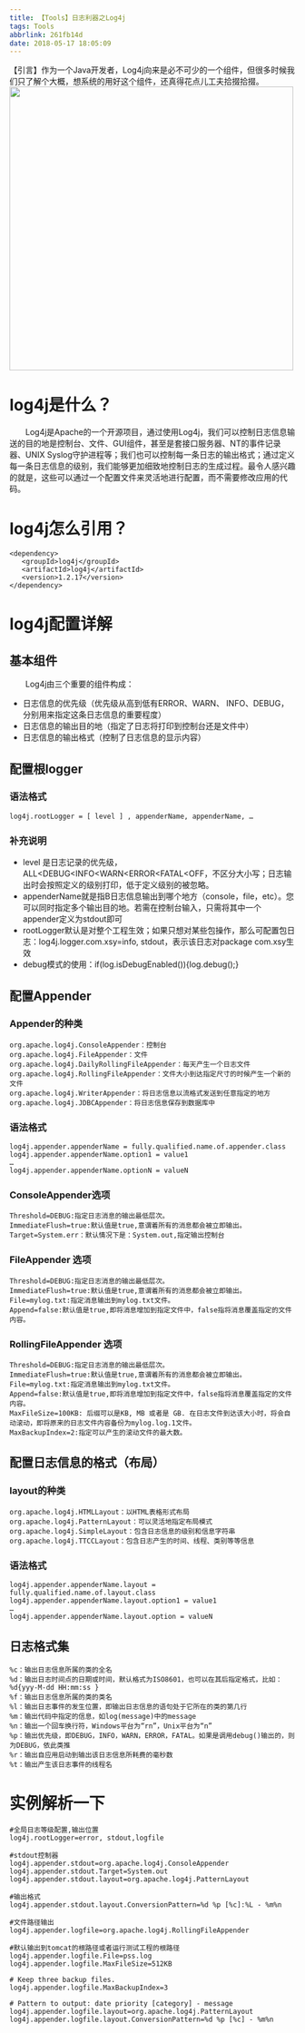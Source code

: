 ```yaml
---
title: 【Tools】日志利器之Log4j
tags: Tools
abbrlink: 261fb14d
date: 2018-05-17 18:05:09
---
```

【引言】作为一个Java开发者，Log4j向来是必不可少的一个组件，但很多时候我们只了解个大概，想系统的用好这个组件，还真得花点儿工夫拾掇拾掇。
<img src="/img/2018-05-24-07.jpg" width="500"/>
<!-- more -->

# log4j是什么？
&emsp;&emsp;Log4j是Apache的一个开源项目，通过使用Log4j，我们可以控制日志信息输送的目的地是控制台、文件、GUI组件，甚至是套接口服务器、NT的事件记录器、UNIX Syslog守护进程等；我们也可以控制每一条日志的输出格式；通过定义每一条日志信息的级别，我们能够更加细致地控制日志的生成过程。最令人感兴趣的就是，这些可以通过一个配置文件来灵活地进行配置，而不需要修改应用的代码。

# log4j怎么引用？
```
<dependency>
   <groupId>log4j</groupId>
   <artifactId>log4j</artifactId>
   <version>1.2.17</version>
</dependency>
```

# log4j配置详解
## 基本组件
&emsp;&emsp;Log4j由三个重要的组件构成：
+ 日志信息的优先级（优先级从高到低有ERROR、WARN、 INFO、DEBUG，分别用来指定这条日志信息的重要程度）
+ 日志信息的输出目的地（指定了日志将打印到控制台还是文件中）
+ 日志信息的输出格式（控制了日志信息的显示内容）

## 配置根logger
### 语法格式
```
log4j.rootLogger = [ level ] , appenderName, appenderName, …
```

### 补充说明
+ level 是日志记录的优先级，ALL<DEBUG<INFO<WARN<ERROR<FATAL<OFF，不区分大小写；日志输出时会按照定义的级别打印，低于定义级别的被忽略。
+ appenderName就是指B日志信息输出到哪个地方（console，file，etc）。您可以同时指定多个输出目的地。若需在控制台输入，只需将其中一个appender定义为stdout即可
+ rootLogger默认是对整个工程生效；如果只想对某些包操作，那么可配置包日志：log4j.logger.com.xsy=info, stdout，表示该日志对package com.xsy生效
+ debug模式的使用：if(log.isDebugEnabled()){log.debug();}

## 配置Appender
### Appender的种类
```
org.apache.log4j.ConsoleAppender：控制台
org.apache.log4j.FileAppender：文件
org.apache.log4j.DailyRollingFileAppender：每天产生一个日志文件
org.apache.log4j.RollingFileAppender：文件大小到达指定尺寸的时候产生一个新的文件
org.apache.log4j.WriterAppender：将日志信息以流格式发送到任意指定的地方
org.apache.log4j.JDBCAppender：将日志信息保存到数据库中
```

### 语法格式
```
log4j.appender.appenderName = fully.qualified.name.of.appender.class  
log4j.appender.appenderName.option1 = value1  
…  
log4j.appender.appenderName.optionN = valueN
```

### ConsoleAppender选项
```
Threshold=DEBUG:指定日志消息的输出最低层次。
ImmediateFlush=true:默认值是true,意谓着所有的消息都会被立即输出。
Target=System.err：默认情况下是：System.out,指定输出控制台
```

### FileAppender 选项
```
Threshold=DEBUG:指定日志消息的输出最低层次。
ImmediateFlush=true:默认值是true,意谓着所有的消息都会被立即输出。
File=mylog.txt:指定消息输出到mylog.txt文件。
Append=false:默认值是true,即将消息增加到指定文件中，false指将消息覆盖指定的文件内容。
```

### RollingFileAppender 选项
```
Threshold=DEBUG:指定日志消息的输出最低层次。
ImmediateFlush=true:默认值是true,意谓着所有的消息都会被立即输出。
File=mylog.txt:指定消息输出到mylog.txt文件。
Append=false:默认值是true,即将消息增加到指定文件中，false指将消息覆盖指定的文件内容。
MaxFileSize=100KB: 后缀可以是KB, MB 或者是 GB. 在日志文件到达该大小时，将会自动滚动，即将原来的日志文件内容备份为mylog.log.1文件。
MaxBackupIndex=2:指定可以产生的滚动文件的最大数。
```

## 配置日志信息的格式（布局）
### layout的种类
```
org.apache.log4j.HTMLLayout：以HTML表格形式布局
org.apache.log4j.PatternLayout：可以灵活地指定布局模式
org.apache.log4j.SimpleLayout：包含日志信息的级别和信息字符串
org.apache.log4j.TTCCLayout：包含日志产生的时间、线程、类别等等信息
```

### 语法格式
```
log4j.appender.appenderName.layout = fully.qualified.name.of.layout.class  
log4j.appender.appenderName.layout.option1 = value1  
…  
log4j.appender.appenderName.layout.option = valueN
```

## 日志格式集
```
%c：输出日志信息所属的类的全名
%d：输出日志时间点的日期或时间，默认格式为ISO8601，也可以在其后指定格式，比如：%d{yyy-M-dd HH:mm:ss }
%f：输出日志信息所属的类的类名
%l：输出日志事件的发生位置，即输出日志信息的语句处于它所在的类的第几行
%m：输出代码中指定的信息，如log(message)中的message
%n：输出一个回车换行符，Windows平台为“rn”，Unix平台为“n”
%p：输出优先级，即DEBUG，INFO，WARN，ERROR，FATAL。如果是调用debug()输出的，则为DEBUG，依此类推
%r：输出自应用启动到输出该日志信息所耗费的毫秒数
%t：输出产生该日志事件的线程名
```

# 实例解析一下
```
#全局日志等级配置,输出位置
log4j.rootLogger=error, stdout,logfile

#stdout控制器
log4j.appender.stdout=org.apache.log4j.ConsoleAppender
log4j.appender.stdout.Target=System.out
log4j.appender.stdout.layout=org.apache.log4j.PatternLayout

#输出格式
log4j.appender.stdout.layout.ConversionPattern=%d %p [%c]:%L - %m%n

#文件路径输出
log4j.appender.logfile=org.apache.log4j.RollingFileAppender

#默认输出到tomcat的根路径或者运行测试工程的根路径
log4j.appender.logfile.File=pss.log
log4j.appender.logfile.MaxFileSize=512KB

# Keep three backup files.
log4j.appender.logfile.MaxBackupIndex=3

# Pattern to output: date priority [category] - message
log4j.appender.logfile.layout=org.apache.log4j.PatternLayout
log4j.appender.logfile.layout.ConversionPattern=%d %p [%c] - %m%n
```